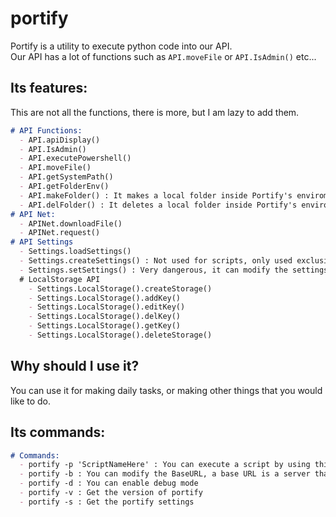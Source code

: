 # portify
Portify is a utility to execute python code into our API.  
Our API has a lot of functions such as `API.moveFile` or `API.IsAdmin()` etc...
## Its features:
This are not all the functions, there is more, but I am lazy to add them.
```md
# API Functions:
  - API.apiDisplay()
  - API.IsAdmin()
  - API.executePowershell()
  - API.moveFile()
  - API.getSystemPath()
  - API.getFolderEnv()
  - API.makeFolder() : It makes a local folder inside Portify's enviroment
  - API.delFolder() : It deletes a local folder inside Portify's enviroment
# API Net:
  - APINet.downloadFile()
  - APINet.request()
# API Settings
  - Settings.loadSettings()
  - Settings.createSettings() : Not used for scripts, only used exclusive for portify
  - Settings.setSettings() : Very dangerous, it can modify the settings for portify
  # LocalStorage API
    - Settings.LocalStorage().createStorage()
    - Settings.LocalStorage().addKey()
    - Settings.LocalStorage().editKey()
    - Settings.LocalStorage().delKey()
    - Settings.LocalStorage().getKey()
    - Settings.LocalStorage().deleteStorage()
```
## Why should I use it?
You can use it for making daily tasks, or making other things that you would like to do.
## Its commands:
```md
# Commands:
  - portify -p 'ScriptNameHere' : You can execute a script by using this command, its required to have a BaseURL.
  - portify -b : You can modify the BaseURL, a base URL is a server that hosts the scripts, its very simple you can host it its very easy to do.
  - portify -d : You can enable debug mode
  - portify -v : Get the version of portify
  - portify -s : Get the portify settings
```
